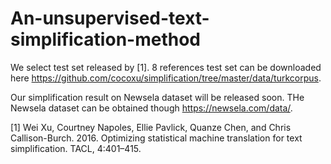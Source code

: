 # An-unsupervised-text-simplification-method

We select test set released by [1]. 8 references test set can be downloaded here https://github.com/cocoxu/simplification/tree/master/data/turkcorpus.

Our simplification result on Newsela dataset will be released soon. THe Newsela dataset can be obtained though https://newsela.com/data/.




[1] Wei Xu, Courtney Napoles, Ellie Pavlick, Quanze Chen, and Chris Callison-Burch. 2016. Optimizing statistical machine translation for text simplification. TACL, 4:401–415.
